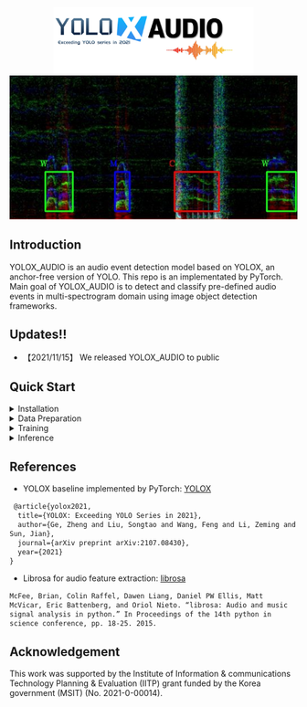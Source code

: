 <div align="center"><img src="assets/logo.jpg" width="350"></div>
<div align="center"><img src="assets/demo.jpg" ></div>

## Introduction
YOLOX_AUDIO is an audio event detection model based on YOLOX, an anchor-free version of YOLO.
This repo is an implementated by PyTorch.
Main goal of YOLOX_AUDIO is to detect and classify pre-defined audio events in multi-spectrogram domain using image object detection frameworks. 


## Updates!!
* 【2021/11/15】 We released YOLOX_AUDIO to public 

## Quick Start

<details>
<summary>Installation</summary>

Step1. Install YOLOX_AUDIO.
```shell
git clone https://github.com/intflow/YOLOX_AUDIO.git
cd YOLOX_AUDIO
pip3 install -U pip && pip3 install -r requirements.txt
pip3 install -v -e .  # or  python3 setup.py develop
```

Step2. Install [pycocotools](https://github.com/cocodataset/cocoapi).

```shell
pip3 install cython; pip3 install 'git+https://github.com/cocodataset/cocoapi.git#subdirectory=PythonAPI'
```

</details>

<details>
<summary>Data Preparation</summary>

Step1. Prepare audio wavform files for training.
AUDIO_DATAPATH/wav

Step2. Write audio annotation files for training.
AUDIO_DATAPATH/label.json

```shell
{
    "00000.wav": {
        "speaker": [
            "W",
            "M",
            "C",
            "W"
        ],
        "on_offset": [
            [
                1.34425,
                2.4083125
            ],
            [
                4.0082708333333334,
                4.5560625
            ],
            [
                6.2560416666666665,
                7.956104166666666
            ],
            [
                9.756083333333333,
                10.876624999999999
            ]
        ]
    },
    "00001.wav": {
        "speaker": [
            "W",
            "M",
            "C",
            "M",
            "W",
            "C"
        ],
        "on_offset": [
            [
                1.4325416666666666,
                2.7918958333333332
            ],
            [
                2.1762916666666667,
                4.109729166666667
            ],
            [
                7.109708333333334,
                8.530916666666666
            ],
            [
                8.514125,
                9.306104166666668
            ],
            [
                12.606083333333334,
                14.3345625
            ],
            [
                14.148958333333333,
                15.362958333333333
            ]
        ]
    },
    ...
}
```

Step3. Convert audio files into spectrogram images.

```shell
python tools/json_gen_audio2coco.py
```

Please change the dataset path and file names for your needs
```
root = '/data/AIGC_3rd_2021/GIST_tr2_veryhard5000_all_tr2'
os.system('rm -rf '+root+'/img/')
os.system('mkdir '+root+'/img/')
wav_folder_path = os.path.join(root, 'wav')
img_folder_path = os.path.join(root, 'img')
train_label_path = os.path.join(root, 'tr2_devel_5000.json')
train_label_merge_out = os.path.join(root, 'label_coco_bbox.json')
```

</details>

<details>
<summary>Training</summary>

Step1. Change Data loading path of exps/yolox_audio__tr2/yolox_x.py
```shell
        self.train_path = '/data/AIGC_3rd_2021/GIST_tr2_veryhard5000_all_tr2'
        self.val_path = '/data/AIGC_3rd_2021/tr2_set_01_tune'
        self.train_ann = "label_coco_bbox.json"
        self.val_ann = "label_coco_bbox.json"
```

Step2. Begin training:

```shell
python3 tools/train.py -expn yolox_audio__tr2 -n yolox_audio_x \
-f exps/yolox_audio__tr2/yolox_x.py -d 4 -b 32 --fp16 \
-c /data/pretrained/yolox_x.pth

```
* -d: number of gpu devices
* -b: total batch size, the recommended number for -b is num-gpu * 8
* -f: path of experiement file
* --fp16: mixed precision training
* --cache: caching imgs into RAM to accelarate training, which need large system RAM. 

We are encouraged to use pretrained YOLOX model for the training.
https://github.com/Megvii-BaseDetection/YOLOX

</details>


<details>
<summary>Inference</summary>
Run following demo_audio.py

```shell
python3 tools/demo_audio.py --demo image -expn yolox_audio__tr2 -n yolox_audio_x \
-f exps/yolox_audio__tr2/yolox_x.py \
-c YOLOX_outputs/yolox_audio__tr2/best_ckpt.pth \
--path /data/AIGC_3rd_2021/GIST_tr2_100/img/ \
--save_folder /data/yolox_out \
--conf 0.2 --nms 0.65 --tsize 256 --save_result --device gpu
```

From the demo_audio.py you can get on-offset VAD time and class of each audio chunk.
</details>



## References
* YOLOX baseline implemented by PyTorch: [YOLOX](https://github.com/Megvii-BaseDetection/YOLOX)
```
 @article{yolox2021,
  title={YOLOX: Exceeding YOLO Series in 2021},
  author={Ge, Zheng and Liu, Songtao and Wang, Feng and Li, Zeming and Sun, Jian},
  journal={arXiv preprint arXiv:2107.08430},
  year={2021}
}
```
* Librosa for audio feature extraction: [librosa](https://librosa.org/doc/main/)
```
McFee, Brian, Colin Raffel, Dawen Liang, Daniel PW Ellis, Matt McVicar, Eric Battenberg, and Oriol Nieto. “librosa: Audio and music signal analysis in python.” In Proceedings of the 14th python in science conference, pp. 18-25. 2015.
```

## Acknowledgement
This work was supported by the Institute of Information & communications Technology Planning & Evaluation (IITP) grant funded by the Korea government (MSIT) (No. 2021-0-00014).
